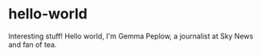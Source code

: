 # hello-world
Interesting stuff!
Hello world, I'm Gemma Peplow, a journalist at Sky News and fan of tea.
